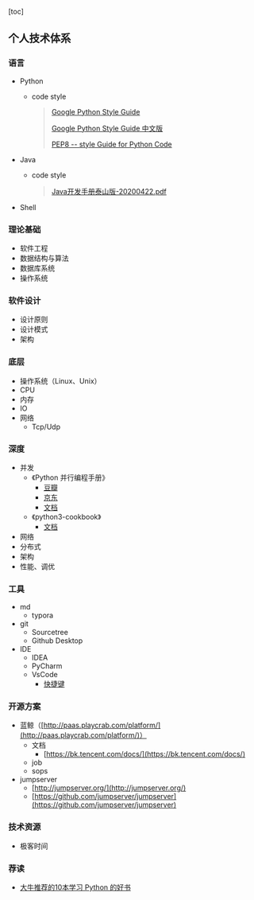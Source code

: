 [toc]

## 个人技术体系

### 语言

-   Python

    -   code style

        >   [Google Python Style Guide](https://google.github.io/styleguide/pyguide.html)
        >
        >   [Google Python Style Guide 中文版](https://zh-google-styleguide.readthedocs.io/en/latest/google-python-styleguide/contents/)
        >
        >   [PEP8 -- style Guide for Python Code](https://www.python.org/dev/peps/pep-0008/#imports)

-   Java

    -   code style

        >   [Java开发手册泰山版-20200422.pdf]()
    
-   Shell

### 理论基础

-   软件工程
-   数据结构与算法
-   数据库系统
-   操作系统

### 软件设计

-   设计原则
-   设计模式
-   架构

### 底层

-   操作系统（Linux、Unix）
-   CPU
-   内存
-   IO
-   网络
    -   Tcp/Udp

### 深度

-   并发
    -   《Python 并行编程手册》
        -   [豆瓣](https://book.douban.com/subject/26610859//)
        -   [京东](https://item.jd.com/12346808.html)
        -   [文档](https://python-parallel-programmning-cookbook.readthedocs.io/zh_CN/latest/index.html)
    -   《python3-cookbook》
        -   [文档](https://python3-cookbook.readthedocs.io/zh_CN/latest/chapters/p12_concurrency.html)
-   网络
-   分布式
-   架构
-   性能、调优

### 工具

-   md
    -   typora
-   git
    -   Sourcetree
    -   Github Desktop
-   IDE
    -   IDEA
    -   PyCharm
    -   VsCode
        -   [快捷键](https://code.visualstudio.com/shortcuts/keyboard-shortcuts-windows.pdf)


### 开源方案

-   蓝鲸（[http://paas.playcrab.com/platform/](http://paas.playcrab.com/platform/)）
    -   文档
        -   [https://bk.tencent.com/docs/](https://bk.tencent.com/docs/)
    -   job
    -   sops
-   jumpserver
    -   [http://jumpserver.org/](http://jumpserver.org/)
    -   [https://github.com/jumpserver/jumpserver](https://github.com/jumpserver/jumpserver)

### 技术资源

-   极客时间

### 荐读

-   [大牛推荐的10本学习 Python 的好书](https://zhuanlan.zhihu.com/p/53454574)